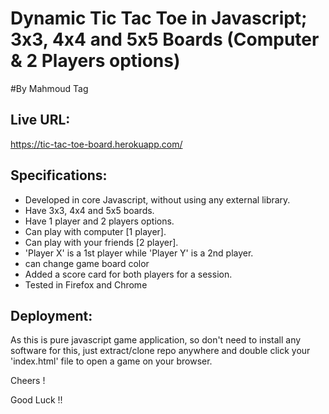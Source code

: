 
# Dynamic Tic Tac Toe in Javascript; 3x3, 4x4 and 5x5 Boards (Computer & 2 Players options)
#By Mahmoud Tag

## Live URL: 
https://tic-tac-toe-board.herokuapp.com/


## Specifications:
- Developed in core Javascript, without using any external library.
- Have 3x3, 4x4 and 5x5 boards.
- Have 1 player and 2 players options.
- Can play with computer [1 player].
- Can play with your friends [2 player].
- 'Player X' is a 1st player while 'Player Y' is a 2nd player.
- can change game board color
- Added a score card for both players for a session.
- Tested in Firefox and Chrome


## Deployment:

As this is pure javascript game application, so don't need to install any software for this, just extract/clone repo anywhere and double click your 'index.html' file to open a game on your browser.


Cheers ! 

Good Luck !!
